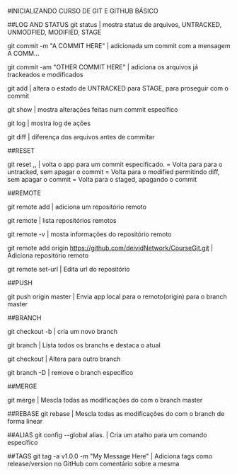 #INICIALIZANDO CURSO DE GIT E GITHUB BÁSICO


##LOG AND STATUS
git status | mostra status de arquivos, UNTRACKED, UNMODFIED, MODIFIED, STAGE

git commit -m "A COMMIT HERE" | adicionada um commit com a mensagem A COMM...

git commit -am "OTHER COMMIT HERE" | adiciona os arquivos já trackeados e modificados

git add <file> | altera o estado de <file> UNTRACKED para STAGE, para proseguir com o commit

git show <commit-hash> | mostra alterações feitas num commit específico

git log | mostra log de ações

git diff | diferença dos arquivos antes de commitar

##RESET

git reset <soft>,<mixed>,<hard> <commit-hash> | volta o app para um commit especificado.
<soft> = Volta para para o untracked, sem apagar o commit
<mixed> = Volta para o modified permitindo diff, sem apagar o commit
<hard> = Volta para o staged, apagando o commit

##REMOTE

git remote add <repository-name> <link-repository> | adiciona um repositório remoto

git remote | lista repositórios remotos

git remote -v | mosta informações do repositório remoto

git remote add origin https://github.com/deividNetwork/CourseGit.git | Adiciona repositório remoto

git remote set-url <name-repository> <new-url> | Edita url do repositório


##PUSH

git push origin master | Envia app local para o remoto(origin) para o branch master

##BRANCH

git checkout -b <nome-do-branch> | cria um novo branch

git branch | Lista todos os branchs e destaca o atual

git checkout <nome-do-branch> | Altera para outro branch

git branch -D <nome-do-branch> | remove o branch específico

##MERGE

git merge <nome-do-branch> | Mescla todas as modificações do <nome-do-branch> com o branch master

##REBASE
git rebase <nome-do-branch> | Mescla todas as modificações do <nome-do-branch> com o branch de forma linear


##ALIAS
git config --global alias.<shortcut> <command> | Cria um atalho para um comando específico

##TAGS
git tag -a v1.0.0 -m "My Message Here" | Adiciona tags como release/version no GitHub com comentário sobre a mesma